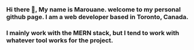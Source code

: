 ### Hi there 👋, My name is Marouane. welcome to my personal github page. I am a web developer based in Toronto, Canada. 

### I mainly work with the MERN stack, but I tend to work with whatever tool works for the project.
<!--
**marouane-erouhi/marouane-erouhi** is a ✨ _special_ ✨ repository because its `README.md` (this file) appears on your GitHub profile.

Here are some ideas to get you started:

- 🔭 I’m currently working on ...
- 🌱 I’m currently learning ...
- 👯 I’m looking to collaborate on ...
- 🤔 I’m looking for help with ...
- 💬 Ask me about ...
- 📫 How to reach me: ...
- 😄 Pronouns: ...
- ⚡ Fun fact: ...
-->
